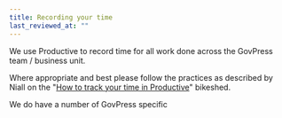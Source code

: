 ```yaml
---
title: Recording your time
last_reviewed_at: ""
---
```

We use Productive to record time for all work done across the GovPress team / business unit.

Where appropriate and best please follow the practices as described by Niall on the "[How to track your time in Productive](https://bikeshed.dxw.com/2023/02/15/how-to-track-your-time-in-productive/)" bikeshed.

We do have a number of GovPress specific 